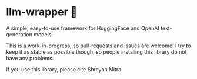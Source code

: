 # llm-wrapper 🍬

A simple, easy-to-use framework for HuggingFace and OpenAI text-generation models.

This is a work-in-progress, so pull-requests and issues are welcome! I try to keep it as stable as possible though, so people installing this library do not have any problems. 

If you use this library, please cite Shreyan Mitra.
